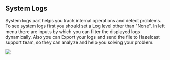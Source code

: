 
## System Logs

System logs part helps you track internal operations and detect problems. To see system logs first you should set a Log level other than "None". In left menu there are inputs by which you can filter the displayed logs dynamically. Also you can Export your logs and send the file to Hazelcast support team, so they can analyze and help you solving your problem.

![](images/systemlogs.jpg)

